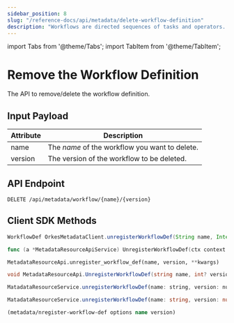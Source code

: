 ```yaml
---
sidebar_position: 8
slug: "/reference-docs/api/metadata/delete-workflow-definition"
description: "Workflows are directed sequences of tasks and operators. This API is used to delete workflow definitions in Orkes Conductor."
---
```


import Tabs from '@theme/Tabs';
import TabItem from '@theme/TabItem';

# Remove the Workflow Definition

The API to remove/delete the workflow definition.

## Input Payload

| Attribute | Description |
| --------- | -------------- |
| name      | The *name* of the workflow you want to delete.|
| version   | The version of the workflow to be deleted. |

## API Endpoint

```
DELETE /api/metadata/workflow/{name}/{version}
```

## Client SDK Methods

<Tabs>
<TabItem value="Java" label="Java">

```java
WorkflowDef OrkesMetadataClient.unregisterWorkflowDef(String name, Integer version) throws ApiException
```

</TabItem>
<TabItem value="Go" label="Go">

```go
func (a *MetadataResourceApiService) UnregisterWorkflowDef(ctx context.Context, name string, version int32) (*http.Response, error)
```

</TabItem>
<TabItem value="Python" label="Python">

```python
MetadataResourceApi.unregister_workflow_def(name, version, **kwargs)
```

</TabItem>
<TabItem value="CSharp" label="C#">

```csharp
void MetadataResourceApi.UnregisterWorkflowDef(string name, int? version)
```

</TabItem>
<TabItem value="JavaScript" label="JavaScript">

```javascript
MatadataResourceService.unregisterWorkflowDef(name: string, version: number): CancelablePromise<any>
```

</TabItem>
<TabItem value="Typescript" label="Typescript">

```typescript
MatadataResourceService.unregisterWorkflowDef(name: string, version: number): CancelablePromise<any>
```

</TabItem>
<TabItem value="Clojure" label="Clojure">

```clojure
(metadata/nregister-workflow-def options name version)
```

</TabItem>
</Tabs>
